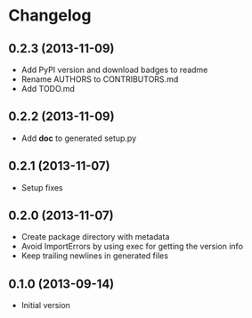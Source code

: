 # Changelog

## 0.2.3 (2013-11-09)

* Add PyPI version and download badges to readme
* Rename AUTHORS to CONTRIBUTORS.md
* Add TODO.md

## 0.2.2 (2013-11-09)

* Add __doc__ to generated setup.py

## 0.2.1 (2013-11-07)

* Setup fixes

## 0.2.0 (2013-11-07)

* Create package directory with metadata
* Avoid ImportErrors by using exec for getting the version info
* Keep trailing newlines in generated files

## 0.1.0 (2013-09-14)

* Initial version
